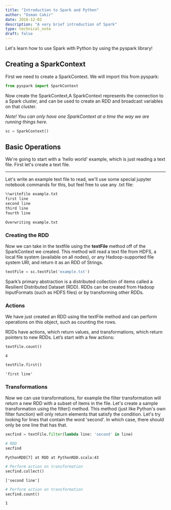 ```yaml
---
title: "Introduction to Spark and Python"
author: "Osman Cakir"
date: 2018-12-02
description: "A very brief introduction of Spark"
type: technical_note
draft: false
---
```

Let's learn how to use Spark with Python by using the pyspark library! 


## Creating a SparkContext

First we need to create a SparkContext. We will import this from pyspark:


```python
from pyspark import SparkContext
```

Now create the SparkContext,A SparkContext represents the connection to a Spark cluster, and can be used to create an RDD and broadcast variables on that cluster.

*Note! You can only have one SparkContext at a time the way we are running things here.*


```python
sc = SparkContext()
```

## Basic Operations

We're going to start with a 'hello world' example, which is just reading a text file. First let's create a text file.
___

Let's write an example text file to read, we'll use some special jupyter notebook commands for this, but feel free to use any .txt file:


```python
%%writefile example.txt
first line
second line
third line
fourth line
```

    Overwriting example.txt


### Creating the RDD

Now we can take in the textfile using the **textFile** method off of the SparkContext we created. This method will read a text file from HDFS, a local file system (available on all
nodes), or any Hadoop-supported file system URI, and return it as an RDD of Strings.


```python
textFile = sc.textFile('example.txt')
```

Spark’s primary abstraction is a distributed collection of items called a Resilient Distributed Dataset (RDD). RDDs can be created from Hadoop InputFormats (such as HDFS files) or by transforming other RDDs. 

### Actions

We have just created an RDD using the textFile method and can perform operations on this object, such as counting the rows.

RDDs have actions, which return values, and transformations, which return pointers to new RDDs. Let’s start with a few actions:


```python
textFile.count()
```




    4




```python
textFile.first()
```




    'first line'



### Transformations

Now we can use transformations, for example the filter transformation will return a new RDD with a subset of items in the file. Let's create a sample transformation using the filter() method. This method (just like Python's own filter function) will only return elements that satisfy the condition. Let's try looking for lines that contain the word 'second'. In which case, there should only be one line that has that.


```python
secfind = textFile.filter(lambda line: 'second' in line)
```


```python
# RDD
secfind
```




    PythonRDD[7] at RDD at PythonRDD.scala:43




```python
# Perform action on transformation
secfind.collect()
```




    ['second line']




```python
# Perform action on transformation
secfind.count()
```




    1


